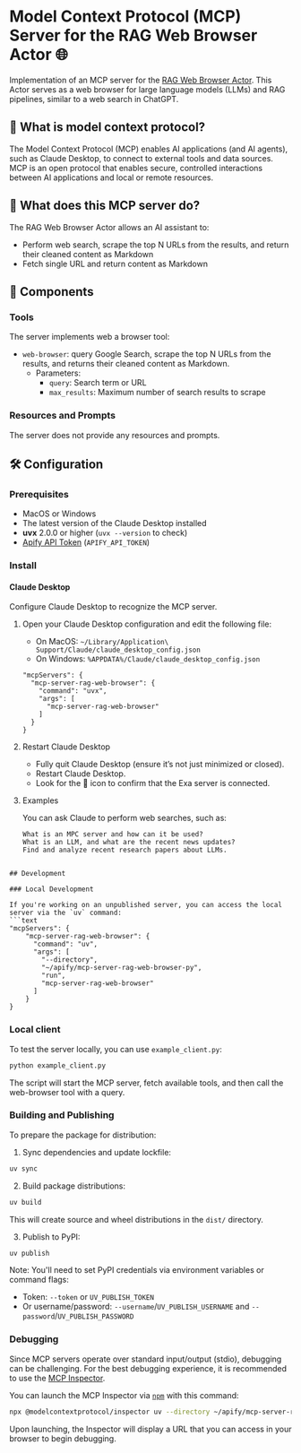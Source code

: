 # Model Context Protocol (MCP) Server for the RAG Web Browser Actor 🌐

Implementation of an MCP server for the [RAG Web Browser Actor](https://apify.com/apify/rag-web-browser).
This Actor serves as a web browser for large language models (LLMs) and RAG pipelines, similar to a web search in ChatGPT. 

## 🔄 What is model context protocol?

The Model Context Protocol (MCP) enables AI applications (and AI agents), such as Claude Desktop, to connect to external tools and data sources.
MCP is an open protocol that enables secure, controlled interactions between AI applications and local or remote resources.

## 🎯 What does this MCP server do?

The RAG Web Browser Actor allows an AI assistant to:
- Perform web search, scrape the top N URLs from the results, and return their cleaned content as Markdown
- Fetch single URL and return content as Markdown

## 🧱 Components

### Tools

The server implements web a browser tool:
- `web-browser`: query Google Search, scrape the top N URLs from the results, and returns their cleaned content as Markdown.
  - Parameters: 
    - `query`: Search term or URL
    - `max_results`: Maximum number of search results to scrape

### Resources and Prompts

The server does not provide any resources and prompts.

## 🛠️ Configuration

### Prerequisites

- MacOS or Windows
- The latest version of the Claude Desktop installed
- **uvx** 2.0.0 or higher (`uvx --version` to check)
- [Apify API Token](https://docs.apify.com/platform/integrations/api#api-token) (`APIFY_API_TOKEN`) 

### Install

#### Claude Desktop

Configure Claude Desktop to recognize the MCP server.

1. Open your Claude Desktop configuration and edit the following file:

   - On MacOS: `~/Library/Application\ Support/Claude/claude_desktop_config.json`
   - On Windows: `%APPDATA%/Claude/claude_desktop_config.json`

    ```text
    "mcpServers": {
      "mcp-server-rag-web-browser": {
        "command": "uvx",
        "args": [
          "mcp-server-rag-web-browser"
        ]
      }
    }
    ```

2. Restart Claude Desktop  
    - Fully quit Claude Desktop (ensure it’s not just minimized or closed).  
    - Restart Claude Desktop.  
    - Look for the 🔌 icon to confirm that the Exa server is connected.  

3. Examples  

    You can ask Claude to perform web searches, such as:  
    ```text
    What is an MPC server and how can it be used?  
    What is an LLM, and what are the recent news updates?  
    Find and analyze recent research papers about LLMs.  
```  

## Development

### Local Development

If you're working on an unpublished server, you can access the local server via the `uv` command:
```text
"mcpServers": {
    "mcp-server-rag-web-browser": {
      "command": "uv",
      "args": [
        "--directory",
        "~/apify/mcp-server-rag-web-browser-py",
        "run",
        "mcp-server-rag-web-browser"
      ]
    }
}
```

### Local client

To test the server locally, you can use `example_client.py`:

```bash
python example_client.py
```

The script will start the MCP server, fetch available tools, and then call the web-browser tool with a query.

### Building and Publishing

To prepare the package for distribution:

1. Sync dependencies and update lockfile:
```bash
uv sync
```

2. Build package distributions:
```bash
uv build
```

This will create source and wheel distributions in the `dist/` directory.

3. Publish to PyPI:
```bash
uv publish
```

Note: You'll need to set PyPI credentials via environment variables or command flags:
- Token: `--token` or `UV_PUBLISH_TOKEN`
- Or username/password: `--username`/`UV_PUBLISH_USERNAME` and `--password`/`UV_PUBLISH_PASSWORD`

### Debugging

Since MCP servers operate over standard input/output (stdio), debugging can be challenging. 
For the best debugging experience, it is recommended to use the [MCP Inspector](https://github.com/modelcontextprotocol/inspector).

You can launch the MCP Inspector via [`npm`](https://docs.npmjs.com/downloading-and-installing-node-js-and-npm) with this command:

```bash
npx @modelcontextprotocol/inspector uv --directory ~/apify/mcp-server-rag-web-browser-py run mcp-server-rag-web-browser
```

Upon launching, the Inspector will display a URL that you can access in your browser to begin debugging.
